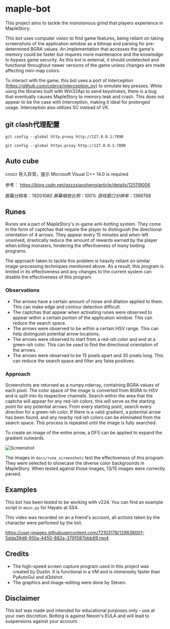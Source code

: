 # maple-bot

This project aims to tackle the monotonous grind that players experience in MapleStory.

This bot uses computer vision to find game features, being reliant on taking screenshots of the application window as a
bitmap and parsing for pre-determined BGRA values. An implementation that accesses the game's memory could be faster but
requires more maintenance and the knowledge to bypass game security. As this bot is external, it should undetected and
functional throughout newer versions of the game unless changes are made affecting mini-map colors.

To interact with the game, this bot uses a port of Interception (https://github.com/cobrce/interception_py) to simulate
key presses. While using the libraries built with Win32Api to send keystrokes, there is a bug that eventually causes
MapleStory to memory leak and crash. This does not appear to be the case with Interception, making it ideal for
prolonged usage. Interception also utilizes SC instead of VK.

## git clash代理配置

```commandline
git config --global http.proxy http://127.0.0.1:7890
 
git config --global https.proxy http://127.0.0.1:7890
```

## Auto cube

cnocr 导入异常，提示 Microsoft Visual C++ 14.0 is required

参考： https://blog.csdn.net/qzzzxiaosheng/article/details/125119006

屏幕分辨率：1920*1080
屏幕缩放比例：100%
游戏窗口分辨率：1366*768

## Runes

Runes are a part of MapleStory's in-game anti-botting system. They come in the form of captchas that require the player
to distinguish the directional orientation of 4
arrows. They appear every 15 minutes and when left unsolved, drastically reduce the amount of rewards earned by the
player when killing monsters, hindering the effectiveness of many botting programs.

The approach taken to tackle this problem is heavily reliant on similar image-processing techniques mentioned above. As
a result, this program is limited in its effectiveness and any changes to the current system can disable the
effectiveness of this program.

### Observations

* The arrows have a certain amount of noise and dilation applied to them. This can make edge and contour detection
  difficult.
* The captchas that appear when activating runes were observed to appear within a certain portion of the application
  window. This can reduce the search space.
* The arrows were observed to be within a certain HSV range. This can help distinguish potential arrow locations.
* The arrows were observed to start from a red-ish color and end at a green-ish color. This can be used to find the
  directional orientation of the arrows.
* The arrows were observed to be 15 pixels apart and 30 pixels long. This can reduce the search space and filter any
  false positives.

### Approach

Screenshots are returned as a numpy.ndarray, containing BGRA values of each pixel. The color space of the image is
converted from BGRA to HSV and is split into its respective channels. Search within the area that the captcha will
appear for any red-ish colors, this will serve as the starting point for any potential arrows. From every starting
point, search every direction for a green-ish color. If there is a valid gradient, a potential arrow has been found, and
any nearby red-ish colors can be eliminated from the search space. This process is repeated until the image is fully
searched.

To create an image of the entire arrow, a DFS can be applied to expand the gradient outwards.

![Screenshot](docs/process.png)

The images in `docs/rune_screenshots` test the effectiveness of this program. They were selected to showcase the diverse
color backgrounds in MapleStory. When tested against those images, 13/15 images were correctly parsed.

## Examples

This bot has been tested to be working with v224. You can find an example script in `main.py` for Hayato at SS4.

This video was recorded on an a friend's account, all actions taken by the character were perfomed by the bot.

https://user-images.githubusercontent.com/72103178/129638001-5dda39d8-910a-4450-882a-3791587bbb69.mp4

## Credits

* The high-speed screen capture program used in this project was created by Dustin. It is functional in a VM and is
  immensely faster than PyAutoGui and d3dshot.
* The graphics and image-editing were done by Steven.

## Disclaimer

This bot was made and intended for educational purposes only - use at your own discretion. Botting is against Nexon's
EULA and will lead to suspensions against your account.
